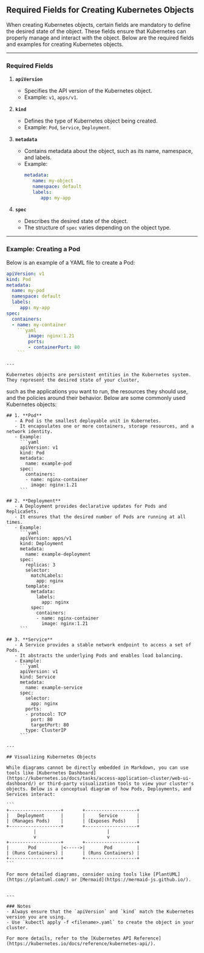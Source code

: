 ## Required Fields for Creating Kubernetes Objects

When creating Kubernetes objects, certain fields are mandatory to define the desired state of the object. These fields ensure that Kubernetes can properly manage and interact with the object. Below are the required fields and examples for creating Kubernetes objects.

---

### Required Fields

1. **`apiVersion`**
    - Specifies the API version of the Kubernetes object.
    - Example: `v1`, `apps/v1`.

2. **`kind`**
    - Defines the type of Kubernetes object being created.
    - Example: `Pod`, `Service`, `Deployment`.

3. **`metadata`**
    - Contains metadata about the object, such as its name, namespace, and labels.
    - Example:
      ```yaml
      metadata:
         name: my-object
         namespace: default
         labels:
            app: my-app
      ```

4. **`spec`**
    - Describes the desired state of the object.
    - The structure of `spec` varies depending on the object type.

---


### Example: Creating a Pod

Below is an example of a YAML file to create a Pod:

``` yaml
apiVersion: v1
kind: Pod
metadata:
  name: my-pod
  namespace: default
  labels:
     app: my-app
spec:
  containers:
  - name: my-container
    ```yaml
        image: nginx:1.21
        ports:
        - containerPort: 80
    ```
```
    ---

    Kubernetes objects are persistent entities in the Kubernetes system. They represent the desired state of your cluster,
such as the applications you want to run, the resources they should use, and the policies around their behavior. Below are some commonly used Kubernetes objects:

    ## 1. **Pod**
       - A Pod is the smallest deployable unit in Kubernetes.
       - It encapsulates one or more containers, storage resources, and a network identity.
       - Example:
         ```yaml
         apiVersion: v1
         kind: Pod
         metadata:
           name: example-pod
         spec:
           containers:
           - name: nginx-container
             image: nginx:1.21
         ```

    ## 2. **Deployment**
       - A Deployment provides declarative updates for Pods and ReplicaSets.
       - It ensures that the desired number of Pods are running at all times.
       - Example:
         ```yaml
         apiVersion: apps/v1
         kind: Deployment
         metadata:
           name: example-deployment
         spec:
           replicas: 3
           selector:
             matchLabels:
               app: nginx
           template:
             metadata:
               labels:
                 app: nginx
             spec:
               containers:
               - name: nginx-container
                 image: nginx:1.21
         ```

    ## 3. **Service**
       - A Service provides a stable network endpoint to access a set of Pods.
       - It abstracts the underlying Pods and enables load balancing.
       - Example:
         ```yaml
         apiVersion: v1
         kind: Service
         metadata:
           name: example-service
         spec:
           selector:
             app: nginx
           ports:
           - protocol: TCP
             port: 80
             targetPort: 80
           type: ClusterIP
         ```

    ---

    ## Visualizing Kubernetes Objects

    While diagrams cannot be directly embedded in Markdown, you can use tools like [Kubernetes Dashboard](https://kubernetes.io/docs/tasks/access-application-cluster/web-ui-dashboard/) or third-party visualization tools to view your cluster's objects. Below is a conceptual diagram of how Pods, Deployments, and Services interact:

    ```
    +-------------------+       +-------------------+
    |   Deployment      |       |     Service       |
    | (Manages Pods)    |       | (Exposes Pods)    |
    +-------------------+       +-------------------+
              |                          |
              v                          v
    +-------------------+       +-------------------+
    |       Pod         |<----->|       Pod         |
    | (Runs Containers) |       | (Runs Containers) |
    +-------------------+       +-------------------+
    ```

    For more detailed diagrams, consider using tools like [PlantUML](https://plantuml.com/) or [Mermaid](https://mermaid-js.github.io/).
```

---

### Notes
- Always ensure that the `apiVersion` and `kind` match the Kubernetes version you are using.
- Use `kubectl apply -f <filename>.yaml` to create the object in your cluster.

For more details, refer to the [Kubernetes API Reference](https://kubernetes.io/docs/reference/kubernetes-api/).
